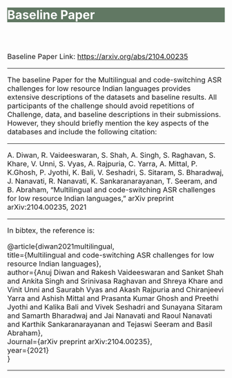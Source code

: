 <br>
<br>
<div class="widewrapper pagetitle">
  <div class="container" style="background-color:#617863">
    <h1 style="color:white;">Baseline Paper</h1>
  </div>
</div>
<br>
<br>
<p style="font-size:16.5px;">Baseline Paper Link: <a href='https://arxiv.org/abs/2104.00235'>https://arxiv.org/abs/2104.00235</a> </p>
<hr>
<p style="font-size:16.5px;">The baseline Paper for the Multilingual and code-switching ASR challenges for low resource Indian languages provides extensive descriptions of the datasets and baseline results. All participants of the challenge should avoid repetitions of Challenge, data, and baseline descriptions in their submissions. However, they should briefly mention the key aspects of the databases and include the following citation:</p>
<hr>
<p style="font-size:16.5px;">A.  Diwan,  R.  Vaideeswaran,  S.  Shah,  A.  Singh,  S.  Raghavan, S. Khare, V. Unni, S. Vyas, A. Rajpuria, C. Yarra, A. Mittal, P. K.Ghosh, P. Jyothi, K. Bali, V. Seshadri, S. Sitaram, S. Bharadwaj, J. Nanavati,  R. Nanavati,  K. Sankaranarayanan,  T. Seeram,  and B. Abraham, “Multilingual and code-switching ASR challenges for low resource Indian languages,” arXiv preprint arXiv:2104.00235, 2021</p>
<hr>
<p style="font-size:16.5px;">In bibtex, the reference is:</p>
<p style="font-size:16.5px;">@article{diwan2021multilingual,<br>
title={Multilingual and code-switching ASR challenges for low resource Indian languages},<br>
author={Anuj Diwan and Rakesh Vaideeswaran and Sanket Shah and Ankita Singh and Srinivasa Raghavan and Shreya Khare and Vinit Unni and Saurabh Vyas and Akash Rajpuria and Chiranjeevi Yarra and Ashish Mittal and Prasanta Kumar Ghosh and Preethi Jyothi and Kalika Bali and Vivek Seshadri and Sunayana Sitaram and Samarth Bharadwaj and Jai Nanavati and Raoul Nanavati and Karthik Sankaranarayanan and Tejaswi Seeram and Basil Abraham},<br>
Journal={arXiv preprint arXiv:2104.00235},<br>
year={2021}<br>
}
<hr>
